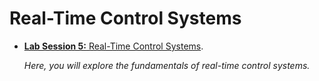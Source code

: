 # Real-Time Control Systems

* [**Lab Session 5:** Real-Time Control Systems](./lab5/README.md).
  
    *Here, you will explore the fundamentals of real-time control systems.*